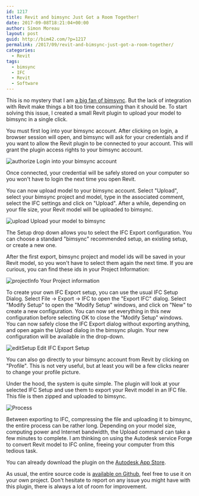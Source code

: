 ```yaml
---
id: 1217
title: Revit and bimsync Just Got a Room Together!
date: 2017-09-08T18:21:04+00:00
author: Simon Moreau
layout: post
guid: http://bim42.com/?p=1217
permalink: /2017/09/revit-and-bimsync-just-got-a-room-together/
categories:
  - Revit
tags:
  - bimsync
  - IFC
  - Revit
  - Software
---
```

This is no mystery that I am [a big fan of bimsync](https://bim42.com/2016/11/why-i-am-now-a-bimsync-fanboy/). But the lack of integration with Revit make things a bit too time consuming than it should be. To start solving this issue, I created a small Revit plugin to upload your model to bimsync in a single click.

You must first log into your bimsync account. After clicking on login, a browser session will open, and bimsync will ask for your credentials and if you want to allow the Revit plugin to be connected to your account. This will grant the plugin access rights to your bimsync account.

![authorize](https://bim42.com/wp-content/uploads/2017/09/authorize.gif)
Login into your bimsync account

Once connected, your credential will be safely stored on your computer so you won't have to login the next time you open Revit.

You can now upload model to your bimsync account. Select "Upload", select your bimsync project and model, type in the associated comment, select the IFC settings and click on "Upload". After a while, depending on your file size, your Revit model will be uploaded to bimsync.

![upload](https://bim42.com/wp-content/uploads/2017/09/upload.gif)
Upload your model to bimsync

The Setup drop down allows you to select the IFC Export configuration. You can choose a standard "bimsync" recommended setup, an existing setup, or create a new one.

After the first export, bimsync project and model ids will be saved in your Revit model, so you won't have to select them again the next time. If you are curious, you can find these ids in your Project Information:

![projectInfo](https://bim42.com/wp-content/uploads/2017/09/projectInfo.png)
Your Project information

To create your own IFC Export setup, you can use the usual IFC Setup Dialog. Select File -> Export -> IFC to open the "Export IFC" dialog. Select "Modify Setup" to open the "Modify Setup" windows, and click on "New" to create a new configuration. You can now set everything in this new configuration before selecting OK to close the "Modify Setup" windows. You can now safely close the IFC Export dialog without exporting anything, and open again the Upload dialog in the bimsync plugin. Your new configuration will be available in the drop-down.

![editSetup](https://bim42.com/wp-content/uploads/2017/09/editSetup.gif)
Edit IFC Export Setup

You can also go directly to your bimsync account from Revit by clicking on "Profile". This is not very useful, but at least you will be a few clicks nearer to change your profile picture.

Under the hood, the system is quite simple. The plugin will look at your selected IFC Setup and use them to export your Revit model in an IFC file. This file is then zipped and uploaded to bimsync.

![Process](https://bim42.com/wp-content/uploads/2017/09/Process.png)

Between exporting to IFC, compressing the file and uploading it to bimsync, the entire process can be rather long. Depending on your model size, computing power and Internet bandwidth, the Upload command can take a few minutes to complete. I am thinking on using the Autodesk service Forge to convert Revit model to IFC online, freeing your computer from this tedious task.

You can already download the plugin on the [Autodesk App Store](https://apps.autodesk.com/RVT/en/Detail/Index?id=3115102317642496559&appLang=en&os=Win64).

As usual, the entire source code is [available on Github](https://github.com/simonmoreau/bimsync4Revit), feel free to use it on your own project. Don't hesitate to report on any issue you might have with this plugin, there is always a lot of room for improvement.